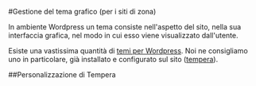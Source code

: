 #Gestione del tema grafico (per i siti di zona)

In ambiente Wordpress un tema consiste nell'aspetto del sito, nella sua interfaccia grafica, nel modo in cui esso viene visualizzato dall'utente.

Esiste una vastissima quantità di [temi per Wordpress](https://wordpress.org/themes/). Noi ne consigliamo uno in particolare, già installato e configurato sul sito ([tempera](https://wordpress.org/themes/tempera/)).

##Personalizzazione di Tempera
